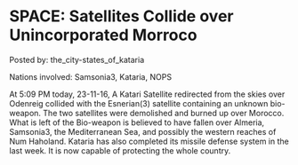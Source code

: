 # SPACE: Satellites Collide over Unincorporated Morroco

Posted by: the_city-states_of_kataria

Nations involved: Samsonia3, Kataria, NOPS

At 5:09 PM today, 23-11-16, A Katari Satellite redirected from the skies over Odenreig collided with the Esnerian(3) satellite containing an unknown bio-weapon. The two satellites were demolished and burned up over Morocco. What is left of the Bio-weapon is believed to have fallen over Almeria, Samsonia3, the Mediterranean Sea, and possibly the western reaches of Num Haholand. Kataria has also completed its missile defense system in the last week. It is now capable of protecting the whole country.